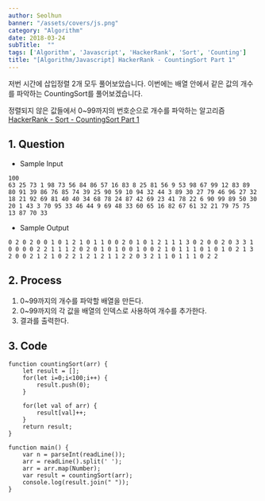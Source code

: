 ```yaml
---
author: Seolhun
banner: "/assets/covers/js.png"
category: "Algorithm"
date: 2018-03-24
subTitle:  ""
tags: ['Algorithm', 'Javascript', 'HackerRank', 'Sort', 'Counting']
title: "[Algorithm/Javascript] HackerRank - CountingSort Part 1"
---
```


저번 시간에 삽입정렬 2개 모두 풀어보았습니다.
이번에는 배열 안에서 같은 값의 개수를 파악하는 CountingSort를 풀어보겠습니다.

정렬되지 않은 값들에서 0~99까지의 번호순으로 개수를 파악하는 알고리즘
[HackerRank - Sort - CountingSort Part 1](https://www.hackerrank.com/challenges/countingsort1/problem)


## 1. Question
- Sample Input
```
100
63 25 73 1 98 73 56 84 86 57 16 83 8 25 81 56 9 53 98 67 99 12 83 89 80 91 39 86 76 85 74 39 25 90 59 10 94 32 44 3 89 30 27 79 46 96 27 32 18 21 92 69 81 40 40 34 68 78 24 87 42 69 23 41 78 22 6 90 99 89 50 30 20 1 43 3 70 95 33 46 44 9 69 48 33 60 65 16 82 67 61 32 21 79 75 75 13 87 70 33
```

- Sample Output
```
0 2 0 2 0 0 1 0 1 2 1 0 1 1 0 0 2 0 1 0 1 2 1 1 1 3 0 2 0 0 2 0 3 3 1 0 0 0 0 2 2 1 1 1 2 0 2 0 1 0 1 0 0 1 0 0 2 1 0 1 1 1 0 1 0 1 0 2 1 3 2 0 0 2 1 2 1 0 2 2 1 2 1 2 1 1 2 2 0 3 2 1 1 0 1 1 1 0 2 2
```

## 2. Process
1. 0~99까지의 개수를 파악할 배열을 만든다.
2. 0~99까지의 각 값을 배열의 인덱스로 사용하여 개수를 추가한다.
3. 결과를 출력한다.

## 3. Code
```tsx
function countingSort(arr) {
    let result = [];
    for(let i=0;i<100;i++) {
        result.push(0);
    }

    for(let val of arr) {
        result[val]++;
    }
    return result;
}

function main() {
    var n = parseInt(readLine());
    arr = readLine().split(' ');
    arr = arr.map(Number);
    var result = countingSort(arr);
    console.log(result.join(" "));
}
```
